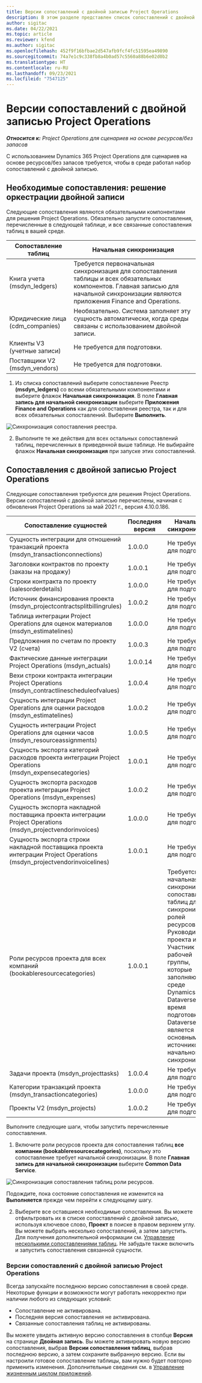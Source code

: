 ```yaml
---
title: Версии сопоставлений с двойной записью Project Operations
description: В этом разделе представлен список сопоставлений с двойной записью, необходимых для Dynamics 365 Project Operations.
author: sigitac
ms.date: 04/22/2021
ms.topic: article
ms.reviewer: kfend
ms.author: sigitac
ms.openlocfilehash: 452f9f16bfbae2d547afb9fcf4fc51595ea49890
ms.sourcegitcommit: 74a7e1c9c338fb8a4b0ad57c5560a88b6e02d0b2
ms.translationtype: HT
ms.contentlocale: ru-RU
ms.lasthandoff: 09/23/2021
ms.locfileid: "7547125"
---
```

# <a name="project-operations-dual-write-map-versions"></a>Версии сопоставлений с двойной записью Project Operations

_**Относится к:** Project Operations для сценариев на основе ресурсов/без запасов_

С использованием Dynamics 365 Project Operations для сценариев на основе ресурсов/без запасов требуется, чтобы в среде работал набор сопоставлений с двойной записью. 

## <a name="prerequisite-maps-dual-write-orchestration-solution"></a>Необходимые сопоставления: решение оркестрации двойной записи

Следующие сопоставления являются обязательными компонентами для решения Project Operations. Обязательно запустите сопоставления, перечисленные в следующей таблице, и все связанные сопоставления таблиц в вашей среде.

| Сопоставление таблиц | Начальная синхронизация |
| --- | --- |
| Книга учета (msdyn_ledgers) | Требуется первоначальная синхронизация для сопоставления таблицы и всех обязательных компонентов. Главная записью для начальной синхронизации являются приложения Finance and Operations. |
| Юридические лица (cdm_companies) | Необязательно. Система заполняет эту сущность автоматически, когда среды связаны с использованием двойной записи. |
| Клиенты V3 (учетные записи) | Не требуется для подготовки. |
| Поставщики V2 (msdyn_vendors) | Не требуется для подготовки. |

1. Из списка сопоставлений выберите сопоставление Реестр **(msdyn\_ledgers)** со всеми обязательными компонентами и выберите флажок **Начальная синхронизация**. В поле **Главная запись для начальной синхронизации** выберите **Приложения Finance and Operations** как для сопоставления реестра, так и для всех обязательных сопоставлений. Выберите **Выполнить**.

![Синхронизация сопоставления реестра.](media/DW6.png)

2. Выполните те же действия для всех остальных сопоставлений таблиц, перечисленных в приведенной выше таблице. Не выбирайте флажок **Начальная синхронизация** при запуске этих сопоставлений.

## <a name="project-operations-dual-write-maps"></a>Сопоставления с двойной записью Project Operations

Следующие сопоставления требуются для решения Project Operations. Версии сопоставлений с двойной записью перечислены, начиная с обновления Project Operations за май 2021 г., версия 4.10.0.186.

| **Сопоставление сущностей** | **Последняя версия** | **Начальная синхронизация** |
| --- | --- | --- |
| Сущность интеграции для отношений транзакций проекта (msdyn\_transactionconnections) | 1.0.0.0 | Не требуется для подготовки. |
| Заголовки контрактов по проекту (заказы на продажу) | 1.0.0.1 | Не требуется для подготовки. |
| Строки контракта по проекту (salesorderdetails) | 1.0.0.0 | Не требуется для подготовки. |
| Источник финансирования проекта (msdyn_projectcontractsplitbillingrules) | 1.0.0.2 | Не требуется для подготовки. |
| Таблица интеграции Project Operations для оценок материалов (msdyn\_estimatelines) | 1.0.0.0 | Не требуется для подготовки. |
| Предложения по счетам по проекту V2 (счета) | 1.0.0.3 | Не требуется для подготовки. |
| Фактические данные интеграции Project Operations (msdyn_actuals) | 1.0.0.14 | Не требуется для подготовки. |
| Вехи строки контракта интеграции Project Operations (msdyn_contractlinescheduleofvalues) | 1.0.0.4 | Не требуется для подготовки. |
| Сущность интеграции Project Operations для оценки расходов (msdyn_estimatelines) | 1.0.0.2 | Не требуется для подготовки. |
| Сущность интеграции Project Operations для оценки часов (msdyn_resourceassignments) | 1.0.0.5 | Не требуется для подготовки. |
| Сущность экспорта категорий расходов проекта интеграции Project Operations (msdyn_expensecategories) | 1.0.0.1 | Не требуется для подготовки. |
| Сущность экспорта расходов проекта интеграции Project Operations (msdyn_expenses) | 1.0.0.2 | Не требуется для подготовки. |
| Сущность экспорта накладной поставщика проекта интеграции Project Operations (msdyn_projectvendorinvoices) | 1.0.0.0 | Не требуется для подготовки. |
| Сущность экспорта строки накладной поставщика проекта интеграции Project Operations (msdyn_projectvendorinvoicelines) | 1.0.0.1 | Не требуется для подготовки. |
| Роли ресурсов проекта для всех компаний (bookableresourcecategories) | 1.0.0.1 | Требуется начальная синхронизация сопоставления таблиц для синхронизации ролей ресурсов Руководитель проекта и Участник рабочей группы, которые заполняются в среде Dynamics 365 Dataverse во время подготовки. Dataverse является основным источником начальной синхронизации. |
| Задачи проекта (msdyn_projecttasks) | 1.0.0.4 | Не требуется для подготовки. |
| Категории транзакций проекта (msdyn_transactioncategories) | 1.0.0.0 | Не требуется для подготовки. |
| Проекты V2 (msdyn_projects) | 1.0.0.2 | Не требуется для подготовки. |

Выполните следующие шаги, чтобы запустить перечисленные сопоставления.

1. Включите роли ресурсов проекта для сопоставления таблиц **все компании (bookableresourcecategories)**, поскольку это сопоставление требует начальной синхронизации. В поле **Главная запись для начальной синхронизации** выберите **Common Data Service**. 

 ![Синхронизация сопоставления таблиц роли ресурсов.](media/6ResourceInitialSync.jpg)

 Подождите, пока состояние сопоставления не изменится на **Выполняется** прежде чем перейти к следующему шагу.

2. Выберите все оставшиеся необходимые сопоставления. Вы можете отфильтровать их в списке сопоставлений с двойной записью, используя ключевое слово, **Проект** в поиске в правом верхнем углу. Вы можете выбрать несколько сопоставлений, а затем запустить. Для получения дополнительной информации см. [Управление несколькими сопоставлениями таблиц](/dynamics365/fin-ops-core/dev-itpro/data-entities/dual-write/multiple-entity-maps). Не забудьте также включить и запустить сопоставления связанной сущности.

### <a name="project-operations-dual-write-map-versions"></a>Версии сопоставлений с двойной записью Project Operations

Всегда запускайте последнюю версию сопоставления в своей среде. Некоторые функции и возможности могут работать некорректно при наличии любого из следующих условий:

- Сопоставление не активирована.
- Последняя версия сопоставления не активирована. 
- Связанные сопоставления таблиц не активированы.

Вы можете увидеть активную версию сопоставления в столбце **Версия** на странице **Двойная запись**. Вы можете активировать новую версию сопоставления, выбрав **Версии сопоставления таблиц**, выбрав последнюю версию, а затем сохраните выбранную версию. Если вы настроили готовое сопоставление таблицы, вам нужно будет повторно применить изменения. Дополнительные сведения см. в [Управление жизненным циклом приложений](/dynamics365/fin-ops-core/dev-itpro/data-entities/dual-write/app-lifecycle-management).
